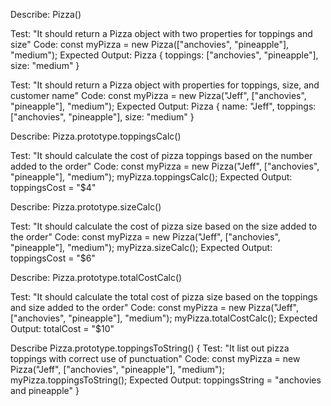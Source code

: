 Describe: Pizza()
<!-- Test 1 -->
Test: "It should return a Pizza object with two properties for toppings and size"
Code: 
  const myPizza = new Pizza(["anchovies", "pineapple"], "medium");
Expected Output: Pizza { toppings: ["anchovies", "pineapple"], size: "medium" }

<!-- Test 2 -->
Test: "It should return a Pizza object with properties for toppings, size, and customer name"
Code: 
  const myPizza = new Pizza("Jeff", ["anchovies",   "pineapple"], "medium");
Expected Output: Pizza { name: "Jeff", toppings: ["anchovies", "pineapple"], size: "medium" }


Describe: Pizza.prototype.toppingsCalc()
<!-- Test 3 -->
Test: "It should calculate the cost of pizza toppings based on the number added to the order"
Code: 
  const myPizza = new Pizza("Jeff", ["anchovies", "pineapple"], "medium");
  myPizza.toppingsCalc();
Expected Output: toppingsCost = "$4"


Describe: Pizza.prototype.sizeCalc()
<!-- Test 4 -->
Test: "It should calculate the cost of pizza size based on the size added to the order"
Code: 
  const myPizza = new Pizza("Jeff", ["anchovies", "pineapple"], "medium");
  myPizza.sizeCalc();
Expected Output: toppingsCost = "$6"


Describe: Pizza.prototype.totalCostCalc()
<!-- Test 5 -->
Test: "It should calculate the total cost of pizza size based on the toppings and size added to the order"
Code: 
  const myPizza = new Pizza("Jeff", ["anchovies", "pineapple"], "medium");
  myPizza.totalCostCalc();
Expected Output: totalCost = "$10"

<!-- Test 6 -->
Describe Pizza.prototype.toppingsToString() {
  Test: "It list out pizza toppings with correct use of punctuation"
Code: 
  const myPizza = new Pizza("Jeff", ["anchovies", "pineapple"], "medium");
  myPizza.toppingsToString();
Expected Output: toppingsString = "anchovies and pineapple"
}
